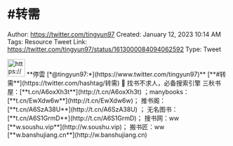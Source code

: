 # #转需

Author: https://twitter.com/tingyun97
Created: January 12, 2023 10:14 AM
Tags: Resource
Tweet Link: https://twitter.com/tingyun97/status/1613000084094062592
Type: Tweet

<aside>
<img src="https://pbs.twimg.com/profile_images/1575394026425032704/GdHWdZIC_400x400.jpg" alt="https://pbs.twimg.com/profile_images/1575394026425032704/GdHWdZIC_400x400.jpg" width="40px" /> **停雲 [*@tingyun97:*](https://www.twitter.com/tingyun97)**
[**#转需**](https://twitter.com/hashtag/转需)
📖 找书不求人，必备搜索引擎
三秋书屋：[**t.cn/A6oxXh3t**](http://t.cn/A6oxXh3t)     ；manybooks：[**t.cn/EwXdw6w**](http://t.cn/EwXdw6w)； 
推书阁：[**t.cn/A6SzA38U**](http://t.cn/A6SzA38U)  ；
无名图书：[**t.cn/A6S1GrmD**](http://t.cn/A6S1GrmD)；
搜书网：ww [**w.soushu.vip**](http://w.soushu.vip)；
搬书匠：ww [**w.banshujiang.cn**](http://w.banshujiang.cn)

</aside>